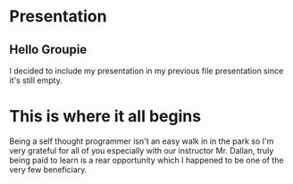 # Presentation

## Hello Groupie
I decided to include my presentation in my previous file presentation since it's still empty.

# This is where it all begins
Being a self thought programmer isn't an easy walk in in the park so I'm very grateful for all of you especially with our instructor
Mr. Dallan, truly being paid to learn is a rear opportunity which I happened to be one of the very few beneficiary.